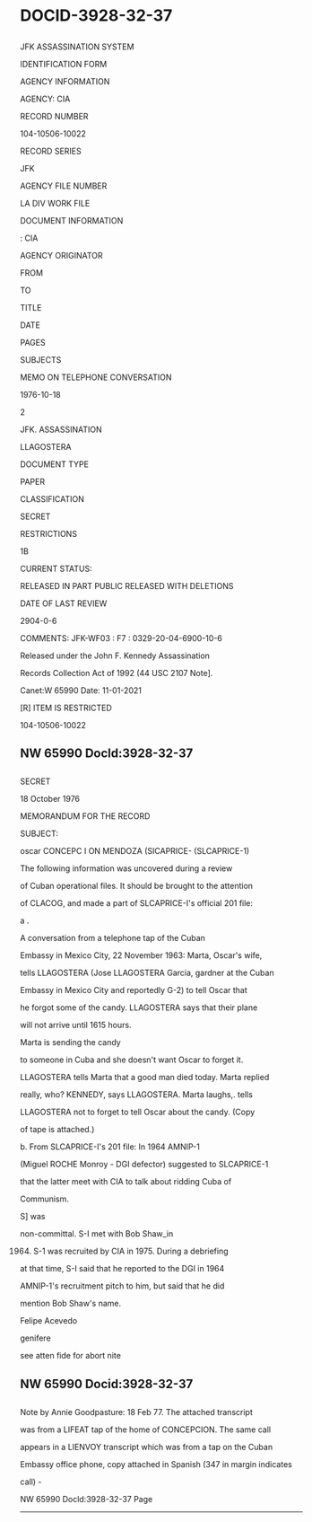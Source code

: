 # DOCID-3928-32-37

##
JFK ASSASSINATION SYSTEM

IDENTIFICATION FORM

AGENCY INFORMATION

AGENCY: CIA

RECORD NUMBER

104-10506-10022

RECORD SERIES

JFK

AGENCY FILE NUMBER

LA DIV WORK FILE

DOCUMENT INFORMATION

: CIA

AGENCY ORIGINATOR

FROM

TO

TITLE

DATE

PAGES

SUBJECTS

MEMO ON TELEPHONE CONVERSATION

1976-10-18

2

JFK. ASSASSINATION

LLAGOSTERA

DOCUMENT TYPE

PAPER

CLASSIFICATION

SECRET

RESTRICTIONS

1B

CURRENT STATUS:

RELEASED IN PART PUBLIC RELEASED WITH DELETIONS

DATE OF LAST REVIEW

2904-0-6

COMMENTS: JFK-WF03 : F7 : 0329-20-04-6900-10-6

Released under the John F. Kennedy Assassination

Records Collection Act of 1992 (44 USC 2107 Note].

Canet:W 65990 Date: 11-01-2021

[R] ITEM IS RESTRICTED

104-10506-10022

NW 65990 Docld:3928-32-37
---

##
SECRET

18 October 1976

MEMORANDUM FOR THE RECORD

SUBJECT:

oscar CONCEPC I ON MENDOZA (SICAPRICE- (SLCAPRICE-1)

The following information was uncovered during a review

of Cuban operational files. It should be brought to the attention

of CLACOG, and made a part of SLCAPRICE-I's official 201 file:

a .

A conversation from a telephone tap of the Cuban

Embassy in Mexico City, 22 November 1963: Marta, Oscar's wife,

tells LLAGOSTERA (Jose LLAGOSTERA Garcia, gardner at the Cuban

Embassy in Mexico City and reportedly G-2) to tell Oscar that

he forgot some of the candy. LLAGOSTERA says that their plane

will not arrive until 1615 hours.

Marta is sending the candy

to someone in Cuba and she doesn't want Oscar to forget it.

LLAGOSTERA tells Marta that a good man died today. Marta replied

really, who? KENNEDY, says LLAGOSTERA. Marta laughs,. tells

LLAGOSTERA not to forget to tell Oscar about the candy. (Copy

of tape is attached.)

b. From SLCAPRICE-I's 201 file: In 1964 AMNIP-1

(Miguel ROCHE Monroy - DGI defector) suggested to SLCAPRICE-1

that the latter meet with CIA to talk about ridding Cuba of

Communism.

S] was

non-committal. S-I met with Bob Shaw_in

1964. S-1 was recruited by CIA in 1975. During a debriefing

at that time, S-I said that he reported to the DGI in 1964

AMNIP-1's recruitment pitch to him, but said that he did

mention Bob Shaw's name.

Felipe Acevedo

genifere

see atten fide for abort nite

NW 65990 Docid:3928-32-37
---

##
Note by Annie Goodpasture: 18 Feb 77. The attached transcript

was from a LIFEAT tap of the home of CONCEPCION. The same call

appears in a LIENVOY transcript which was from a tap on the Cuban

Embassy office phone, copy attached in Spanish (347 in margin indicates

call) -

NW 65990 Docld:3928-32-37 Page

---

